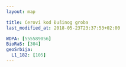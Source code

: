 ```yaml
---
layout: map

title: Cerovi kod Đušinog groba
last_modified_at: 2018-05-23T23:37:53+02:00

WDPA: [555589056]
BioRaS: [304]
geoSrbija:
  L1_182: [105]
---
```

